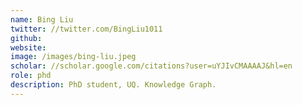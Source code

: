 ```yaml
---
name: Bing Liu
twitter: //twitter.com/BingLiu1011
github:
website:
image: /images/bing-liu.jpeg
scholar: //scholar.google.com/citations?user=uYJIvCMAAAAJ&hl=en
role: phd
description: PhD student, UQ. Knowledge Graph.
---
```

